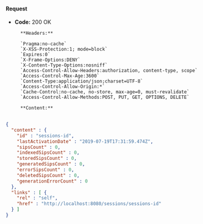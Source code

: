 #### Request

* **Code:** 200 OK

        **Headers:**

        `Pragma:no-cache`
        `X-XSS-Protection:1; mode=block`
        `Expires:0`
        `X-Frame-Options:DENY`
        `X-Content-Type-Options:nosniff`
        `Access-Control-Allow-Headers:authorization, content-type, scope`
        `Access-Control-Max-Age:3600`
        `Content-Type:application/json;charset=UTF-8`
        `Access-Control-Allow-Origin:*`
        `Cache-Control:no-cache, no-store, max-age=0, must-revalidate`
        `Access-Control-Allow-Methods:POST, PUT, GET, OPTIONS, DELETE`

        **Content:**

```json
    
{
  "content" : {
    "id" : "sessions-id",
    "lastActivationDate" : "2019-07-19T17:31:59.474Z",
    "sipsCount" : 0,
    "indexedSipsCount" : 0,
    "storedSipsCount" : 0,
    "generatedSipsCount" : 0,
    "errorSipsCount" : 0,
    "deletedSipsCount" : 0,
    "generationErrorCount" : 0
  },
  "links" : [ {
    "rel" : "self",
    "href" : "http://localhost:8080/sessions/sessions-id"
  } ]
}
```
